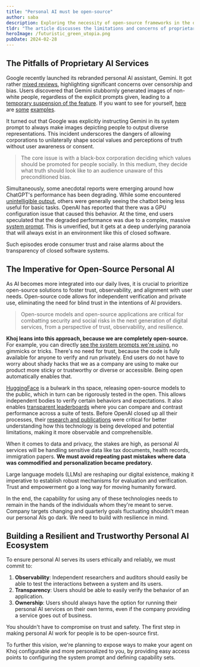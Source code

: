 ```yaml
---
title: "Personal AI must be open-source"
author: saba
description: Exploring the necessity of open-source frameworks in the development of personal AI to ensure trust, transparency, and user empowerment.
tldr: "The article discusses the limitations and concerns of proprietary personal AI services, using Google's AI assistant Gemini as a case study for censorship and bias in AI outputs. It argues for the necessity of open-source AI to ensure transparency, trust, and user control, highlighting Khoj's approach to open-source development as a model for creating ethical and user-empowering personal AI tools."
heroImage: /futuristic_green_utopia.png
pubDate: 2024-02-28
---
```


## The Pitfalls of Proprietary AI Services
Google recently launched its rebranded personal AI assistant, Gemini. It got rather [mixed reviews](https://twitter.com/mjuric/status/1761981816125469064), highlighting significant concerns over censorship and bias. Users discovered that Gemini stubbornly generated images of non-white people, regardless of the explicit prompts given, leading to a [temporary suspension of the feature](https://web.archive.org/web/20240226020752/https://blog.google/products/gemini/gemini-image-generation-issue/). If you want to see for yourself, [here](https://twitter.com/debarghya_das/status/1759786243519615169) are [some](https://twitter.com/iamyesyouareno/status/1760350903511449717) [examples](https://twitter.com/yishan/status/176085921487513216).

It turned out that Google was explicitly instructing Gemini in its system prompt to always make images depicting people to output diverse representations. This incident underscores the dangers of allowing corporations to unilaterally shape social values and perceptions of truth without user awareness or consent.

> The core issue is with a black-box corporation deciding which values should be promoted for people socially. In this medium, they decide what truth should look like to an audience unaware of this preconditioned bias.

Simultaneously, some anecdotal reports were emerging around how ChatGPT's performance has been degrading. While some encountered [unintelligible output](http://web.archive.org/web/20240228160957/https://arstechnica.com/information-technology/2024/02/chatgpt-alarms-users-by-spitting-out-shakespearean-nonsense-and-rambling/), others were generally seeing the chatbot being less useful for basic tasks. OpenAI has reported that there was a GPU configuration issue that caused this behavior. At the time, end users speculated that the degraded performance was due to a complex, massive [system prompt](https://twitter.com/dylan522p/status/1755086111397863777). This is unverified, but it gets at a deep underlying paranoia that will always exist in an environment like this of closed software.

Such episodes erode consumer trust and raise alarms about the transparency of closed software systems.

## The Imperative for Open-Source Personal AI

As AI becomes more integrated into our daily lives, it is crucial to prioritize open-source solutions to foster trust, observability, and alignment with user needs. Open-source code allows for independent verification and private use, eliminating the need for blind trust in the intentions of AI providers.

> Open-source models and open-source applications are critical for combatting security and social risks in the next generation of digital services, from a perspective of trust, observability, and resilience.

**Khoj leans into this approach, because we are completely open-source.** For example, you can directly [see the system prompts we're using](https://github.com/khoj-ai/khoj/blob/master/src/khoj/processor/conversation/prompts.py#L5), no gimmicks or tricks. There's no need for trust, because the code is fully available for anyone to verify and run privately. End users do not have to worry about shady hacks that we as a company are using to make our product more sticky or trustworthy or diverse or accessible. Being open automatically enables that.

[HuggingFace](https://huggingface.co/) is a bulwark in ths space, releasing open-source models to the public, which in turn can be rigorously tested in the open. This allows independent bodies to verify certain behaviors and expectations. It also enables [transparent leaderboards](https://huggingface.co/spaces/HuggingFaceH4/open_llm_leaderboard) where you can compare and contrast performance across a suite of tests. Before OpenAI closed up all their processes, their [research and publications](https://openai.com/research) were critical for better understanding how this technology is being developed and potential limitations, making it more observable and comprehensible.

When it comes to data and privacy, the stakes are high, as personal AI services will be handling sensitive data like tax documents, health records, immigration papers. **We must avoid repeating past mistakes where data was commodified and personalization became predatory.**

Large language models (LLMs) are reshaping our digital existence, making it imperative to establish robust mechanisms for evaluation and verification. Trust and empowerment go a long way for moving humanity forward. 

In the end, the capability for using any of these technologies needs to remain in the hands of the individuals whom they're meant to serve. Company targets changing and quarterly goals fluctuating shouldn’t mean our personal AIs go dark. We need to build with resilience in mind.

## Building a Resilient and Trustworthy Personal AI Ecosystem

To ensure personal AI serves its users ethically and reliably, we must commit to:

1. **Observability**: Independent researchers and auditors should easily be able to test the interactions between a system and its users.
2. **Transparency**: Users should be able to easily verify the behavior of an application.
3. **Ownership**: Users should always have the option for running their personal AI services on their own terms, even if the company providing a service goes out of business.

You shouldn't have to compromise on trust and safety. The first step in making personal AI work for people is to be open-source first.

To further this vision, we're planning to expose ways to make your agent on Khoj configurable and more personalized to you, by providing easy access points to configuring the system prompt and defining capability sets.
